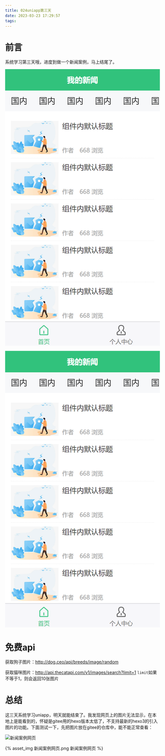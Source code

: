 ```yaml
---
title: 024uniapp第三天
date: 2023-03-23 17:29:57
tags:
---
```


# 前言

系统学习第三天哦，进度到做一个新闻案例，马上结尾了。

![新闻案例网页](/source/images/新闻案例网页.png)

![新闻案例网页](024uniapp第三天/新闻案例网页.png)

# 免费api

获取狗子图片：http://dog.ceo/api/breeds/image/random

获取猫咪图片：http://api.thecatapi.com/v1/images/search?limit=1
`limit`如果不等于1，则会返回10张图片

# 总结

这三天系统学习uniapp，明天就能结束了。我发现网页上的图片无法显示，在本地上是能看到的，怀疑是gitee用的hexo版本太低了，不支持最新的hexo3的引入图片的功能。下面测试一下，先把图片放在gitee的仓库中，能不能正常查看：

![新闻案例网页](https://gitee.com/t0o-yang/t0o-yang/raw/hexo/source/_posts/024uniapp%E7%AC%AC%E4%B8%89%E5%A4%A9/%E6%96%B0%E9%97%BB%E6%A1%88%E4%BE%8B%E7%BD%91%E9%A1%B5.png)

{% asset_img 新闻案例网页.png 新闻案例网页 %}





